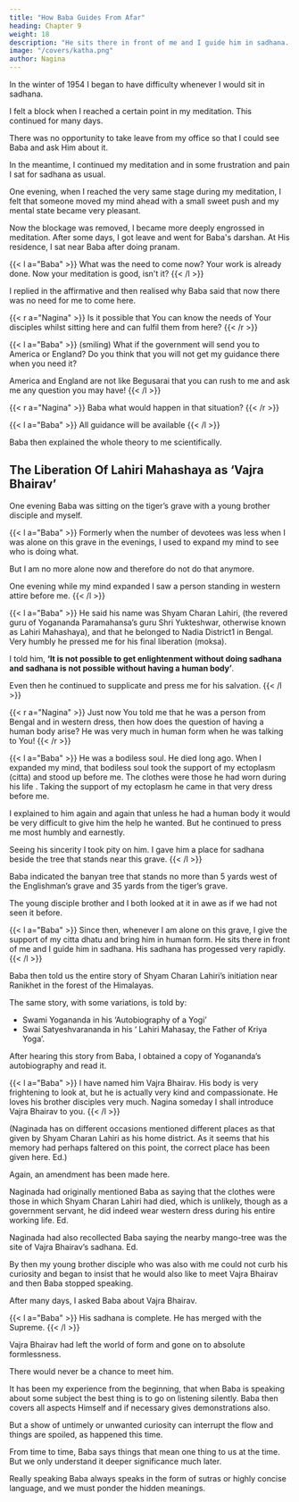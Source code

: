 ```yaml
---
title: "How Baba Guides From Afar"
heading: Chapter 9
weight: 18
description: "He sits there in front of me and I guide him in sadhana. His sadhana has progessed very rapidly"
image: "/covers/katha.png"
author: Nagina
---
```



In the winter of 1954 I began to have difficulty whenever I would sit in sadhana.

I felt a block when I reached a certain point in my meditation. This continued for many days.

<!-- Although the stage I had reached was enjoyable, I was dissatisfied as my progress now felt blocked.  -->

There was no opportunity to take leave from my office so that I could see Baba and ask Him about it.

In the meantime, I continued my meditation and in some frustration and pain I sat for sadhana as usual.

One evening, when I reached the very same stage during my meditation, I felt that someone moved my mind ahead with a small sweet push and my mental state became very pleasant.

Now the blockage was removed, I became more deeply engrossed in meditation. After some days, I got leave and went for Baba's darshan. At His residence, I
sat near Baba after doing pranam.

<!-- Baba said, "" I did not follow. -->

{{< l a="Baba" >}}
What was the need to come now? Your work is already done. Now your meditation is good, isn't it?
{{< /l >}}

I replied in the affirmative and then realised why Baba said that now there was no need for me to come here.

{{< r a="Nagina" >}}
Is it possible that You can know the needs of Your disciples whilst sitting here and can fulfil them from here?
{{< /r >}}

<!-- Baba smiled a little at the naiveté of my question and said, You are in government service and it may be that " -->

{{< l a="Baba" >}}
(smiling) What if the government will send you to America or England? Do you think that you will not get my guidance there when you need it?

America and England are not like Begusarai that you can rush to me and ask me any question you may have!
{{< /l >}}

{{< r a="Nagina" >}}
Baba what would happen in that situation?
{{< /r >}}

{{< l a="Baba" >}}
All guidance will be available
{{< /l >}}

Baba then explained the whole theory to me scientifically.

<!-- For a beginner like myself in the world of sadhana, these things seemed amazing. But when I saw these things happening to me, wonder was converted into belief. 

It was the great grace of Baba that He was strengthening my faith. To remove my doubts Baba gave me the experience of His omniscience again and again. How kind and compassionate He is! -->


## The Liberation Of Lahiri Mahashaya  as ‘Vajra Bhairav’

One evening Baba was sitting on the tiger’s grave with a young brother disciple and myself.

{{< l a="Baba" >}}
Formerly when the number of devotees was less when I was alone on this grave in the evenings, I used to expand my mind to see who is doing what. 

But I am no more alone now and therefore do not do that anymore.

One evening while my mind expanded I saw a person standing in western attire before me. 
{{< /l >}}

{{< l a="Baba" >}}
He said his name was Shyam Charan Lahiri, (the revered guru of Yogananda Paramahansa’s guru Shri Yukteshwar, otherwise known as Lahiri Mahashaya), and that he belonged to Nadia District1 in Bengal. Very humbly he pressed me for his final liberation (moksa).

I told him, **‘It is not possible to get enlightenment without doing sadhana and sadhana is not possible without having a human body’**. 

Even then he continued to supplicate and press me for his salvation.
{{< /l >}}


{{< r a="Nagina" >}}
Just now You told me that he was a person from Bengal and in western dress, then how does the question of having a human body arise? He was very much in human form when he was talking to You!
{{< /r >}}

{{< l a="Baba" >}}
He was a bodiless soul. He died long ago. When I expanded my mind, that bodiless soul took the support of my ectoplasm (citta) and stood up before me. The clothes were those he had worn during his life . Taking the support of my ectoplasm he came in that very dress before me. 

I explained to him again and again that unless he had a human body it would be very difficult to give him the help he wanted. But he continued to press me most humbly and earnestly.

Seeing his sincerity I took pity on him. I gave him a place for sadhana beside the tree that stands near this grave.
{{< /l >}}


Baba indicated the banyan tree that stands no more than 5 yards west of the Englishman’s grave and 35 yards from the tiger’s grave. 

The young disciple brother and I both looked at it in awe as if we had not seen it before.


{{< l a="Baba" >}}
Since then, whenever I am alone on this grave, I give the support of my citta dhatu and bring him in human form. He sits there in front of me and I guide him in sadhana. His sadhana has progessed very rapidly.
{{< /l >}}


Baba then told us the entire story of Shyam Charan Lahiri’s initiation near Ranikhet in the forest of the Himalayas. 

The same story, with some variations, is told by:
- Swami Yogananda in his ‘Autobiography of a Yogi’
- Swai Satyeshvarananda in his ‘ Lahiri Mahasay, the Father of Kriya Yoga’. 

After hearing this story from Baba, I obtained a copy of Yogananda’s autobiography and read it.

{{< l a="Baba" >}}
I have named him Vajra Bhairav. His body is very frightening to look at, but he is actually very kind and compassionate. He loves his brother disciples very much. Nagina someday I shall introduce Vajra Bhairav to you.
{{< /l >}}


(Naginada has on different occasions mentioned different places as that given by Shyam Charan Lahiri as his home district. As it seems that his memory had perhaps faltered on this point, the correct place has been given here. Ed.)

Again, an amendment has been made here. 

Naginada had originally mentioned Baba as saying that the clothes were those in which Shyam Charan Lahiri had died, which is unlikely, though as a government servant, he did indeed wear western dress during his entire working life. Ed.


Naginada had also recollected Baba saying the nearby mango-tree was the site of Vajra Bhairav’s sadhana. Ed.

By then my young brother disciple who was also with me could not curb his curiosity and began to insist that he would also like to meet Vajra Bhairav and then Baba stopped speaking. 

<!-- After sometime he started another subject. -->

After many days, I asked Baba about Vajra Bhairav.

{{< l a="Baba" >}}
His sadhana is complete. He has merged with the Supreme.
{{< /l >}}


Vajra Bhairav had left the world of form and gone on to absolute formlessness.

There would never be a chance to meet him.

It has been my experience from the beginning, that when Baba is speaking about some subject the best thing is to go on listening silently. Baba then covers all aspects Himself and if necessary gives demonstrations also. 

But a show of untimely or unwanted curiosity can interrupt the flow and things are spoiled, as happened this time.

From time to time, Baba says things that mean one thing to us at the time. But we only understand it deeper significance much later.

Really speaking Baba always speaks in the form of sutras or highly concise language, and we must ponder the hidden meanings.

